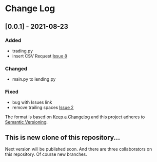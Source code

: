 
# Change Log

## [0.0.1] - 2021-08-23
 
### Added
   - trading.py
   - insert CSV Request [Issue 8](https://github.com/woehrer12/LendingBot/issues/8)
### Changed
   - main.py to lending.py
### Fixed
   - bug with Issues link
   - remove trailing spaces [Issue 2](https://github.com/woehrer12/LendingBot/issues/2)

The format is based on [Keep a Changelog](http://keepachangelog.com/)
and this project adheres to [Semantic Versioning](http://semver.org/).

## This is new clone of this repository...
Next version will be published soon.
And there are three collaborators on this repository.
Of course new branches.